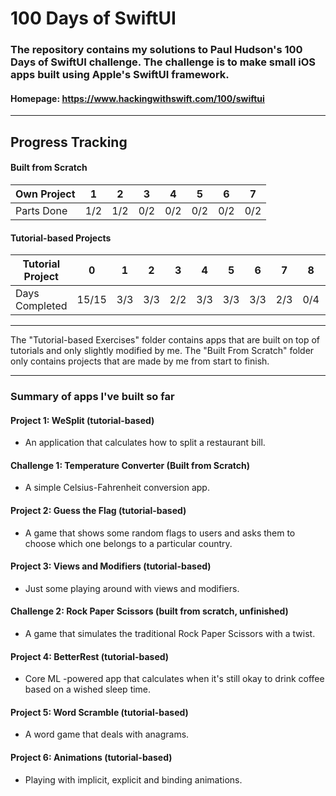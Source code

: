 # 100 Days of SwiftUI

### The repository contains my solutions to Paul Hudson's 100 Days of SwiftUI challenge. The challenge is to make small iOS apps built using Apple's SwiftUI framework.
#### Homepage: https://www.hackingwithswift.com/100/swiftui
---


## Progress Tracking

#### Built from Scratch
| Own Project | 1   | 2   | 3   | 4   | 5   | 6   | 7   |
|-------------|-----|-----|-----|-----|-----|-----|-----|
| Parts Done  | 1/2 | 1/2 | 0/2 | 0/2 | 0/2 | 0/2 | 0/2 |

#### Tutorial-based Projects
| Tutorial Project | 0     | 1   | 2   | 3   | 4   | 5   | 6   | 7   | 8   | 9   | 10  | 11  | 12  | 13  | 14  | 15  | 16  | 17  | 18  | 19  |
|------------------|-------|-----|-----|-----|-----|-----|-----|-----|-----|-----|-----|-----|-----|-----|-----|-----|-----|-----|-----|-----|
| Days Completed   | 15/15 | 3/3 | 3/3 | 2/2 | 3/3 | 3/3 | 3/3 | 2/3 | 0/4 | 0/9 | 0/4 | 0/4 | 0/3 | 0/6 | 0/6 | 0/3 | 0/7 | 0/6 | 0/3 | 0/4 |
---

The "Tutorial-based Exercises" folder contains apps that are built on top of tutorials and only slightly modified by me. The "Built From Scratch" folder only contains projects that are made by me from start to finish.

---

### Summary of apps I've built so far

#### Project 1: WeSplit (tutorial-based)
- An application that calculates how to split a restaurant bill.

#### Challenge 1: Temperature Converter (Built from Scratch)
- A simple Celsius-Fahrenheit conversion app.

#### Project 2: Guess the Flag (tutorial-based)
- A game that shows some random flags to users and asks them to choose which one belongs to a particular country.

#### Project 3: Views and Modifiers (tutorial-based)
- Just some playing around with views and modifiers.

#### Challenge 2: Rock Paper Scissors (built from scratch, unfinished)
- A game that simulates the traditional Rock Paper Scissors with a twist.

#### Project 4: BetterRest (tutorial-based)
- Core ML -powered app that calculates when it's still okay to drink coffee based on a wished sleep time.

#### Project 5: Word Scramble (tutorial-based)
- A word game that deals with anagrams.

#### Project 6: Animations (tutorial-based)
- Playing with implicit, explicit and binding animations.
